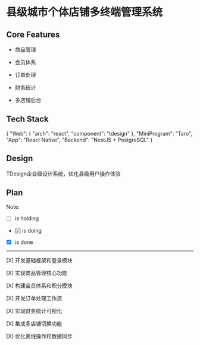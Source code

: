 # 县级城市个体店铺多终端管理系统

## Core Features

- 商品管理

- 会员体系

- 订单处理

- 财务统计

- 多店铺后台

## Tech Stack

{
  "Web": {
    "arch": "react",
    "component": "tdesign"
  },
  "MiniProgram": "Taro",
  "App": "React Native",
  "Backend": "NestJS + PostgreSQL"
}

## Design

TDesign企业级设计系统，优化县级用户操作体验

## Plan

Note: 

- [ ] is holding
- [/] is doing
- [X] is done

---

[X] 开发基础框架和登录模块

[X] 实现商品管理核心功能

[X] 构建会员体系和积分模块

[X] 开发订单处理工作流

[X] 实现财务统计可视化

[X] 集成多店铺切换功能

[X] 优化离线操作和数据同步
